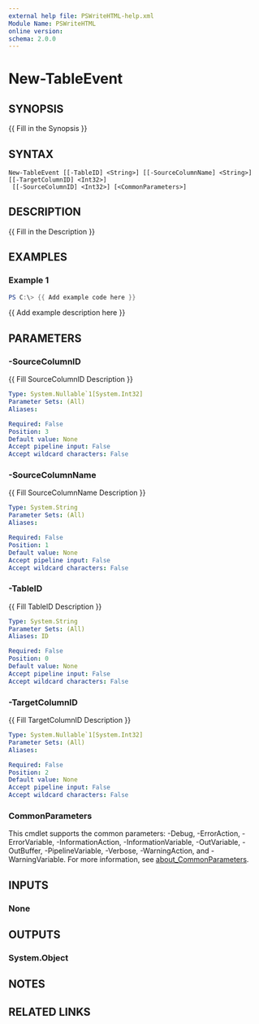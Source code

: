 ```yaml
---
external help file: PSWriteHTML-help.xml
Module Name: PSWriteHTML
online version:
schema: 2.0.0
---
```


# New-TableEvent

## SYNOPSIS
{{ Fill in the Synopsis }}

## SYNTAX

```
New-TableEvent [[-TableID] <String>] [[-SourceColumnName] <String>] [[-TargetColumnID] <Int32>]
 [[-SourceColumnID] <Int32>] [<CommonParameters>]
```

## DESCRIPTION
{{ Fill in the Description }}

## EXAMPLES

### Example 1
```powershell
PS C:\> {{ Add example code here }}
```

{{ Add example description here }}

## PARAMETERS

### -SourceColumnID
{{ Fill SourceColumnID Description }}

```yaml
Type: System.Nullable`1[System.Int32]
Parameter Sets: (All)
Aliases:

Required: False
Position: 3
Default value: None
Accept pipeline input: False
Accept wildcard characters: False
```

### -SourceColumnName
{{ Fill SourceColumnName Description }}

```yaml
Type: System.String
Parameter Sets: (All)
Aliases:

Required: False
Position: 1
Default value: None
Accept pipeline input: False
Accept wildcard characters: False
```

### -TableID
{{ Fill TableID Description }}

```yaml
Type: System.String
Parameter Sets: (All)
Aliases: ID

Required: False
Position: 0
Default value: None
Accept pipeline input: False
Accept wildcard characters: False
```

### -TargetColumnID
{{ Fill TargetColumnID Description }}

```yaml
Type: System.Nullable`1[System.Int32]
Parameter Sets: (All)
Aliases:

Required: False
Position: 2
Default value: None
Accept pipeline input: False
Accept wildcard characters: False
```

### CommonParameters
This cmdlet supports the common parameters: -Debug, -ErrorAction, -ErrorVariable, -InformationAction, -InformationVariable, -OutVariable, -OutBuffer, -PipelineVariable, -Verbose, -WarningAction, and -WarningVariable. For more information, see [about_CommonParameters](http://go.microsoft.com/fwlink/?LinkID=113216).

## INPUTS

### None

## OUTPUTS

### System.Object
## NOTES

## RELATED LINKS
